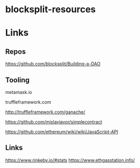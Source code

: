 # blocksplit-resources

# Links

## Repos 
https://github.com/blocksplit/Building-a-DAO

## Tooling
metamask.io

truffleframework.com

http://truffleframework.com/ganache/

https://github.com/mislavjavor/simplecontract

https://github.com/ethereum/wiki/wiki/JavaScript-API


## Links
https://www.rinkeby.io/#stats
https://www.ethgasstation.info/
